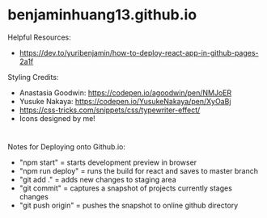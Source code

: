 # benjaminhuang13.github.io

Helpful Resources:

- https://dev.to/yuribenjamin/how-to-deploy-react-app-in-github-pages-2a1f

Styling Credits:

- Anastasia Goodwin: https://codepen.io/agoodwin/pen/NMJoER
- Yusuke Nakaya: https://codepen.io/YusukeNakaya/pen/XyOaBj
- https://css-tricks.com/snippets/css/typewriter-effect/
- Icons designed by me!

#

Notes for Deploying onto Github.io:

- "npm start" = starts development preview in browser
- "npm run deploy" = runs the build for react and saves to master branch
- "git add ." = adds new changes to staging area
- "git commit" = captures a snapshot of projects currently stages changes
- "git push origin" = pushes the snapshot to online github directory
